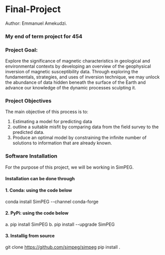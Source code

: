 # Final-Project

Author: Emmanuel Amekudzi.

### My end of term project for 454

### Project Goal: 
Explore the significance of magnetic characteristics in geological and environmental contexts by developing an overview of the geophysical inversion of magnetic susceptibility data. Through exploring the fundamentals, strategies, and uses of inversion technique, we may unlock the abundance of data hidden beneath the surface of the Earth and advance our knowledge of the dynamic processes sculpting it.

### Project Objectives

The main objective of this process is to:
1.	Estimating a model for predicting data
2.	outline a suitable misfit by comparing data from the field survey to the predicted data.
3.	Produce an optimal model by constraining the infinite number of solutions to information that are already known.

### Software Installation
For the purpose of this project, we will be working in SimPEG.

#### Installation can be done through

#### 1.  Conda: using the code below

conda install SimPEG --channel conda-forge

#### 2. PyPi: using the code below

a. pip install SimPEG
b. pip install --upgrade SimPEG

#### 3. Installig from source

git clone https://github.com/simpeg/simpeg
pip install .
